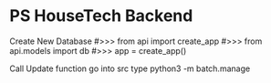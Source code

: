 # PS HouseTech Backend

Create New Database
#>>> from api import create_app
#>>> from api.models import db
#>>> app = create_app()

Call Update function
go into src
type python3 -m batch.manage   